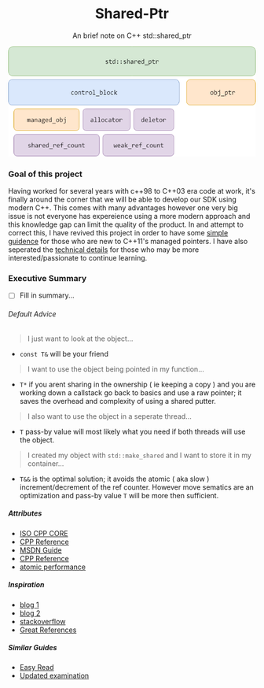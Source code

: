 <h1 align="center">Shared-Ptr</h1>
<p align="center">An brief note on C++ std::shared_ptr</p>
<p align="center"><img src ="https://github.com/prince-chrismc/Shared-Ptr/blob/master/Docs/Images/shared_ptr_diagram.png" /></p>

### Goal of this project
Having worked for several years with c++98 to C++03 era code at work, it's finally around the corner that we will be able to develop our SDK using modern C++. This comes with many advantages however one very big issue is not everyone has expereience using a more modern approach and this knowledge gap can limit the quality of the product. In and attempt to correct this, I have revived this project in order to have some [simple guidence](Introdution.md) for those who are new to C++11's managed pointers. I have also seperated the [technical details](Implementation-Details.md) for those who may be more interested/passionate to continue learning.

### Executive Summary
- [ ] Fill in summary...

###### Default Advice
> I just want to look at the object...
- `const T&` will be your friend
> I want to use the object being pointed in my function...
- `T*` if you arent sharing in the ownership ( ie keeping a copy ) and you are working down a callstack go back to basics and use a raw pointer; it saves the overhead and complexity of using a shared putter.
> I also want to use the object in a seperate thread...
- `T` pass-by value will most likely what you need if both threads will use the object. 
> I created my object with `std::make_shared` and I want to store it in my container...
- `T&&` is the optimal solution; it avoids the atomic ( aka slow ) increment/decrement of the ref counter. However move sematics are an optimization and pass-by value `T` will be more then sufficient.

##### Attributes
* [ISO CPP CORE](https://isocpp.github.io/CppCoreGuidelines/CppCoreGuidelines#S-resource)
* [CPP Reference](http://en.cppreference.com/w/cpp/memory/shared_ptr)
* [MSDN Guide](https://msdn.microsoft.com/en-us/library/hh279669.aspx)
* [CPP Reference](http://en.cppreference.com/w/cpp/memory/enable_shared_from_this)
* [atomic performance](https://stackoverflow.com/a/41874953/8480874)

##### Inspiration
* [blog 1](https://www.bfilipek.com/2013/02/smart-pointers-gotchas.html)
* [blog 2](https://herbsutter.com/2012/06/05/gotw-105-smart-pointers-part-3-difficulty-710/)
* [stackoverflow](https://stackoverflow.com/a/77893/8480874)
* [Great References](https://stackoverflow.com/a/8741626/8480874)

##### Similar Guides
* [Easy Read](https://github.com/CodesBay/CplusPlus_SmartPointer)
* [Updated examination](https://www.internalpointers.com/post/move-smart-pointers-and-out-functions-modern-c)
